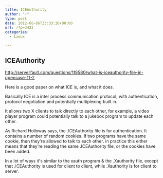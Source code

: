 ```yaml
---
title: ICEAuthority
author: "-"
type: post
date: 2012-06-06T23:33:26+00:00
url: /?p=3422
categories:
  - Linux

---
```

## ICEAuthority
<http://serverfault.com/questions/119580/what-is-iceauthority-file-in-opensuse-11-2>

Here is a good paper on what ICE is, and what it does.

Basically ICE is a inter process communication protocol, with authentication, protocol negotiation and potentially multiplexing built in.

It allows two X clients to talk directly to each other, for example, a video player program could potentially talk to a jukebox program to update each other.

As Richard Holloway says, the .ICEAuthority file is for authentication. It contains a number of random cookies. If two programs have the same cookie, then they're allowed to talk to each other. In practice this either means that they're reading the same .ICEAuthority file, or the cookies have been added.

In a lot of ways it's similar to the xauth program & the .Xauthority file, except that .ICEAuthority is used for client to client, while .Xauthority is for client to server.